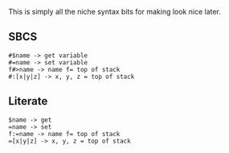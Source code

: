 This is simply all the niche syntax bits for making look nice later.

## SBCS
```
#$name -> get variable
#=name -> set variable
f#>name -> name f= top of stack
#:[x|y|z] -> x, y, z = top of stack
```

## Literate

```
$name -> get
=name -> set
f:=name -> name f= top of stack
=[x|y|z] -> x, y, z = top of stack
```